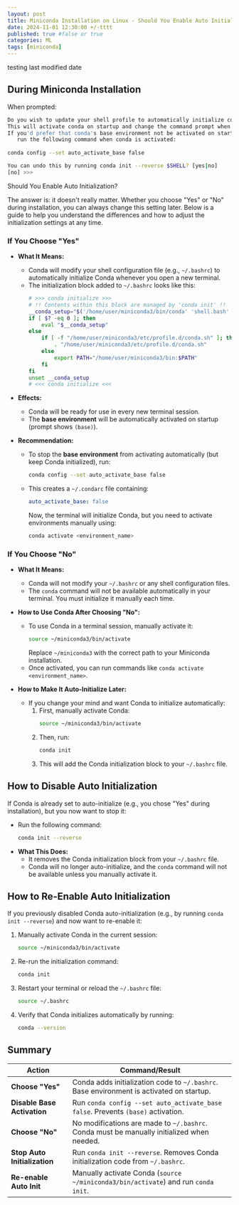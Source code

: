 ```yaml
---
layout: post
title: Miniconda Installation on Linux - Should You Enable Auto Initialization?
date: 2024-11-01 12:30:00 +/-tttt
published: true #false or true
categories: ML
tags: [miniconda]
---
```


testing last modified date
## **During Miniconda Installation**

When prompted:

```bash
Do you wish to update your shell profile to automatically initialize conda?
This will activate conda on startup and change the command prompt when activated.
If you'd prefer that conda's base environment not be activated on startup,
   run the following command when conda is activated:
   
conda config --set auto_activate_base false

You can undo this by running conda init --reverse $SHELL? [yes|no]
[no] >>>
```

Should You Enable Auto Initialization?

The answer is: it doesn't really matter. 
Whether you choose "Yes" or "No" during installation, you can always change this setting later. Below is a guide to help you understand the differences and how to adjust the initialization settings at any time.


### **If You Choose "Yes"**
- **What It Means:**
  - Conda will modify your shell configuration file (e.g., `~/.bashrc`) to automatically initialize Conda whenever you open a new terminal.
  - The initialization block added to `~/.bashrc` looks like this:
    ```bash
    # >>> conda initialize >>>
    # !! Contents within this block are managed by 'conda init' !!
    __conda_setup="$('/home/user/miniconda3/bin/conda' 'shell.bash' 'hook' 2> /dev/null)"
    if [ $? -eq 0 ]; then
        eval "$__conda_setup"
    else
        if [ -f "/home/user/miniconda3/etc/profile.d/conda.sh" ]; then
            . "/home/user/miniconda3/etc/profile.d/conda.sh"
        else
            export PATH="/home/user/miniconda3/bin:$PATH"
        fi
    fi
    unset __conda_setup
    # <<< conda initialize <<<
    ```

- **Effects:**
  - Conda will be ready for use in every new terminal session.
  - The **base environment** will be automatically activated on startup (prompt shows `(base)`).

- **Recommendation:**
  - To stop the **base environment** from activating automatically (but keep Conda initialized), run:
    ```bash
    conda config --set auto_activate_base false
    ```
  - This creates a `~/.condarc` file containing:
    ```yaml
    auto_activate_base: false
    ```
    Now, the terminal will initialize Conda, but you need to activate environments manually using:
    ```bash
    conda activate <environment_name>
    ```



### **If You Choose "No"**
- **What It Means:**
  - Conda will not modify your `~/.bashrc` or any shell configuration files.
  - The `conda` command will not be available automatically in your terminal. You must initialize it manually each time.

- **How to Use Conda After Choosing "No":**
  - To use Conda in a terminal session, manually activate it:
    ```bash
    source ~/miniconda3/bin/activate
    ```
    Replace `~/miniconda3` with the correct path to your Miniconda installation.
  - Once activated, you can run commands like `conda activate <environment_name>`.

- **How to Make It Auto-Initialize Later:**
  - If you change your mind and want Conda to initialize automatically:
    1. First, manually activate Conda:
       ```bash
       source ~/miniconda3/bin/activate
       ```
    2. Then, run:
       ```bash
       conda init
       ```
    3. This will add the Conda initialization block to your `~/.bashrc` file.



## **How to Disable Auto Initialization**

If Conda is already set to auto-initialize (e.g., you chose "Yes" during installation), but you now want to stop it:

- Run the following command:
  ```bash
  conda init --reverse
  ```
- **What This Does:**
  - It removes the Conda initialization block from your `~/.bashrc` file.
  - Conda will no longer auto-initialize, and the `conda` command will not be available unless you manually activate it.



## **How to Re-Enable Auto Initialization**

If you previously disabled Conda auto-initialization (e.g., by running `conda init --reverse`) and now want to re-enable it:

1. Manually activate Conda in the current session:
   ```bash
   source ~/miniconda3/bin/activate
   ```
2. Re-run the initialization command:
   ```bash
   conda init
   ```
3. Restart your terminal or reload the `~/.bashrc` file:
   ```bash
   source ~/.bashrc
   ```
4. Verify that Conda initializes automatically by running:
   ```bash
   conda --version
   ```



## **Summary**

| Action                     | Command/Result                                                                                 |
|----------------------------|-----------------------------------------------------------------------------------------------|
| **Choose "Yes"**           | Conda adds initialization code to `~/.bashrc`. Base environment is activated on startup.      |
| **Disable Base Activation**| Run `conda config --set auto_activate_base false`. Prevents `(base)` activation.               |
| **Choose "No"**            | No modifications are made to `~/.bashrc`. Conda must be manually initialized when needed.     |
| **Stop Auto Initialization**| Run `conda init --reverse`. Removes Conda initialization code from `~/.bashrc`.               |
| **Re-enable Auto Init**    | Manually activate Conda (`source ~/miniconda3/bin/activate`) and run `conda init`.            |


